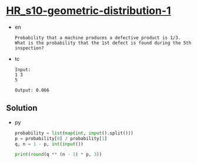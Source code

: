 # [HR_s10-geometric-distribution-1](https://www.hackerrank.com/challenges/s10-geometric-distribution-1)

* en

  ```en
  Probability that a machine produces a defective product is 1/3.
  What is the probability that the 1st defect is found during the 5th inspection?
  ```

* tc

  ```tc
  Input:
  1 3
  5

  Output: 0.066
  ```

## Solution

* py

  ```py
  probability = list(map(int, input().split()))
  p = probability[0] / probability[1]
  q, n = 1 - p, int(input())

  print(round(q ** (n - 1) * p, 3))
  ```
